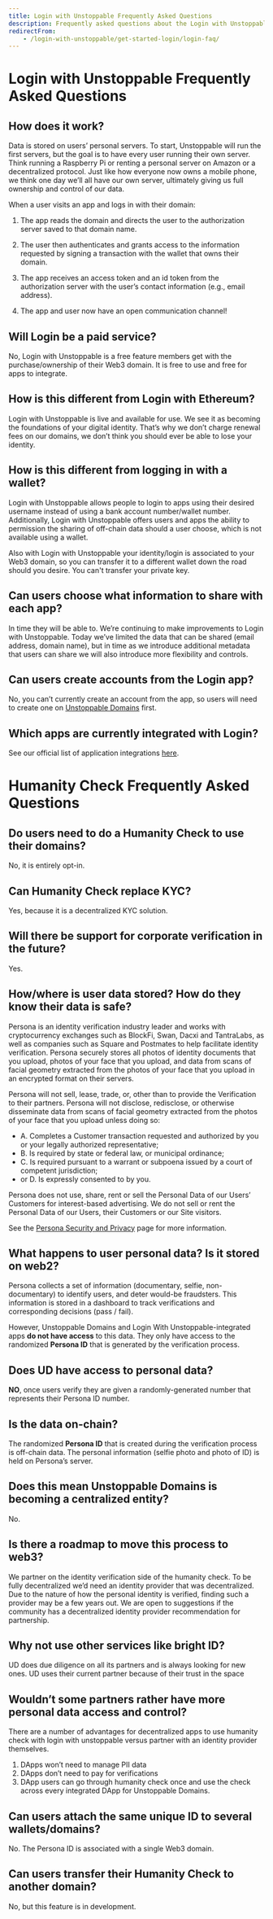 ```yaml
---
title: Login with Unstoppable Frequently Asked Questions
description: Frequently asked questions about the Login with Unstoppable Web3 user authentication service.
redirectFrom:
    - /login-with-unstoppable/get-started-login/login-faq/
---
```


# Login with Unstoppable Frequently Asked Questions

## How does it work?

Data is stored on users’ personal servers. To start, Unstoppable will run the first servers, but the goal is to have every user running their own server. Think running a Raspberry Pi or renting a personal server on Amazon or a decentralized protocol. Just like how everyone now owns a mobile phone, we think one day we’ll all have our own server, ultimately giving us full ownership and control of our data.

When a user visits an app and logs in with their domain:

1. The app reads the domain and directs the user to the authorization server saved to that domain name.

2. The user then authenticates and grants access to the information requested by signing a transaction with the wallet that owns their domain.

3. The app receives an access token and an id token from the authorization server with the user’s contact information (e.g., email address).

4. The app and user now have an open communication channel!

## Will Login be a paid service?

No, Login with Unstoppable is a free feature members get with the purchase/ownership of their Web3 domain. It is free to use and free for apps to integrate.

[comment]: # (How is this different from Facebook Login or Google Login?)

## How is this different from Login with Ethereum?

Login with Unstoppable is live and available for use. We see it as becoming the foundations of your digital identity. That’s why we don’t charge renewal fees on our domains, we don’t think you should ever be able to lose your identity.

## How is this different from logging in with a wallet?

Login with Unstoppable allows people to login to apps using their desired username instead of using a bank account number/wallet number. Additionally, Login with Unstoppable offers users and apps the ability to permission the sharing of off-chain data should a user choose, which is not available using a wallet.

Also with Login with Unstoppable your identity/login is associated to your Web3 domain, so you can transfer it to a different wallet down the road should you desire. You can't transfer your private key.

## Can users choose what information to share with each app?

In time they will be able to. We’re continuing to make improvements to Login with Unstoppable. Today we’ve limited the data that can be shared (email address, domain name), but in time as we introduce additional metadata that users can share we will also introduce more flexibility and controls.

## Can users create accounts from the Login app?

No, you can’t currently create an account from the app, so users will need to create one on [Unstoppable Domains](https://unstoppabledomains.com) first.

## Which apps are currently integrated with Login?

See our official list of application integrations [here](https://unstoppabledomains.com/apps?filters=26).

[comment]: # (Is UD doing a kyc/mlr service?)

<!-- ---
title: Humanity Check Frequently Asked Questions | UD Developer Portal
description: Frequently asked questions about the Humanity Check feature of the Login With Unstoppable service.
redirectFrom:
    - /login-with-unstoppable/humanity-check/humanity-check-faq/
--- -->

# Humanity Check Frequently Asked Questions

## Do users need to do a Humanity Check to use their domains?

No, it is entirely opt-in.

## Can Humanity Check replace KYC?

Yes, because it is a decentralized KYC solution.

## Will there be support for corporate verification in the future?

Yes.

## How/where is user data stored? How do they know their data is safe?

Persona is an identity verification industry leader and works with cryptocurrency exchanges such as BlockFi, Swan, Dacxi and TantraLabs, as well as companies such as Square and Postmates to help facilitate identity verification. Persona securely stores all photos of identity documents that you upload, photos of your face that you upload, and data from scans of facial geometry extracted from the photos of your face that you upload in an encrypted format on their servers.

Persona will not sell, lease, trade, or, other than to provide the Verification to their partners.  Persona will not disclose, redisclose, or otherwise disseminate data from scans of facial geometry extracted from the photos of your face that you upload unless doing so:

* A. Completes a Customer transaction requested and authorized by you or your legally authorized representative;
* B. Is required by state or federal law, or municipal ordinance;
* C. Is required pursuant to a warrant or subpoena issued by a court of competent jurisdiction;
* or D. Is expressly consented to by you.

Persona does not use, share, rent or sell the Personal Data of our Users’ Customers for interest-based advertising. We do not sell or rent the Personal Data of our Users, their Customers or our Site visitors.

See the [Persona Security and Privacy](https://withpersona.com/security) page for more information.

## What happens to user personal data? Is it stored on web2?

Persona collects a set of information (documentary, selfie, non-documentary) to identify users, and deter would-be fraudsters. This information is stored in a dashboard to track verifications and corresponding decisions (pass / fail).

However, Unstoppable Domains and Login With Unstoppable-integrated apps **do not have access** to this data. They only have access to the randomized **Persona ID** that is generated by the verification process.

## Does UD have access to personal data?

**NO**, once users verify they are given a randomly-generated number that represents their Persona ID number.

## Is the data on-chain?

The randomized **Persona ID** that is created during the verification process is off-chain data. The personal information (selfie photo and photo of ID) is held on Persona’s server.

## Does this mean Unstoppable Domains is becoming a centralized entity?

No.

## Is there a roadmap to move this process to web3?

We partner on the identity verification side of the humanity check. To be fully decentralized we’d need an identity provider that was decentralized. Due to the nature of how the personal identity is verified, finding such a provider may be a few years out. We are open to suggestions if the community has a decentralized identity provider recommendation for partnership.

## Why not use other services like bright ID?

UD does due diligence on all its partners and is always looking for new ones. UD uses their current partner because of their trust in the space

## Wouldn’t some partners rather have more personal data access and control?

There are a number of advantages for decentralized apps to use humanity check with login with unstoppable versus partner with an identity provider themselves.

1. DApps won’t need to manage PII data
2. DApps don’t need to pay for verifications
3. DApp users can go through humanity check once and use the check across every integrated DApp for Unstoppable Domains.

## Can users attach the same unique ID to several wallets/domains?

No. The Persona ID is associated with a single Web3 domain.

## Can users transfer their Humanity Check to another domain?

No, but this feature is in development.
